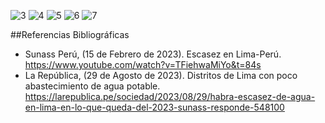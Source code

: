![3](https://github.com/JefHuiza/Fundamentos-de-Dise-o/assets/151795724/a4e90ea3-82ea-448d-8ede-7a580a5ccdff)
![4](https://github.com/JefHuiza/Fundamentos-de-Dise-o/assets/151795724/f1a245f4-e432-4803-9b6f-bc9d37ec2e93)
![5](https://github.com/JefHuiza/Fundamentos-de-Dise-o/assets/151795724/27ceea8d-f756-442f-8322-52a934a2801c)
![6](https://github.com/JefHuiza/Fundamentos-de-Dise-o/assets/151795724/a39fbe47-315f-4f9f-a2ae-ffcefb8f8f3e)
![7](https://github.com/JefHuiza/Fundamentos-de-Dise-o/assets/151795724/8b96afcb-df8b-452b-a6ba-e3ba3f2bff26)

##Referencias Bibliográficas
- Sunass Perú, (15 de Febrero de 2023). Escasez en Lima-Perú. https://www.youtube.com/watch?v=TFiehwaMiYo&t=84s
- La República, (29 de Agosto de 2023). Distritos de Lima con poco abastecimiento de agua potable. https://larepublica.pe/sociedad/2023/08/29/habra-escasez-de-agua-en-lima-en-lo-que-queda-del-2023-sunass-responde-548100
